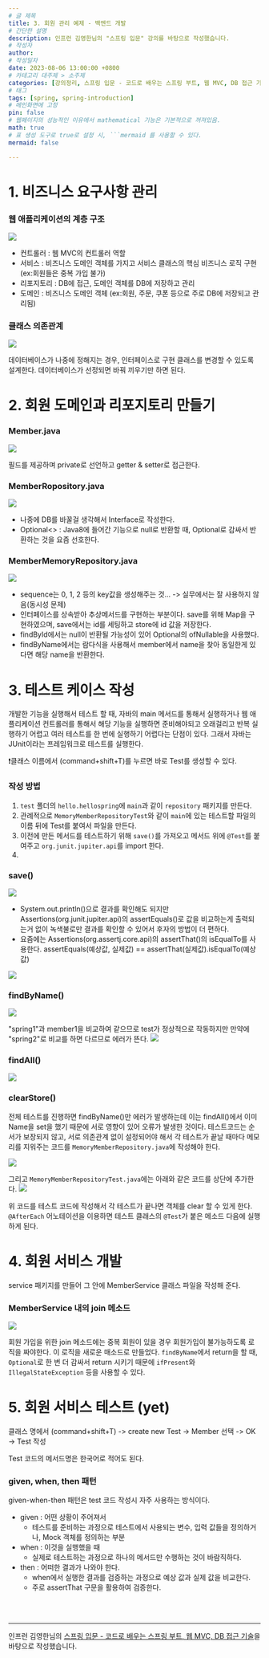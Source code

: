 ```yaml
---
# 글 제목
title: 3. 회원 관리 예제 - 백엔드 개발
# 간단한 설명
description: 인프런 김영한님의 "스프링 입문" 강의를 바탕으로 작성했습니다.
# 작성자
author: 
# 작성일자
date: 2023-08-06 13:00:00 +0800
# 카테고리 대주제 > 소주제
categories: [강의정리, 스프링 입문 - 코드로 배우는 스프링 부트, 웹 MVC, DB 접근 기술]
# 태그
tags: [spring, spring-introduction]
# 메인화면에 고정
pin: false
# 웹페이지의 성능적인 이유에서 mathematical 기능은 기본적으로 꺼져있음.
math: true
# 표 생성 도구로 true로 설정 시, ```mermaid 를 사용할 수 있다.
mermaid: false

---
```


# 1. 비즈니스 요구사항 관리

### 웹 애플리케이션의 계층 구조
![](https://velog.velcdn.com/images/sgn07124/post/7daf00b7-954e-47e3-8264-12bd3f49fc8b/image.png)

- 컨트롤러 : 웹 MVC의 컨트롤러 역할
- 서비스 : 비즈니스 도메인 객체를 가지고 서비스 클래스의 핵심 비즈니스 로직 구현(ex:회원들은 중복 가입 불가)
- 리포지토리 : DB에 접근, 도메인 객체를 DB에 저장하고 관리
- 도메인 : 비즈니스 도메인 객체 (ex:회원, 주문, 쿠폰 등으로 주로 DB에 저장되고 관리됨)
 
### 클래스 의존관계
![](https://velog.velcdn.com/images/sgn07124/post/aa673ffd-ed41-4421-9df9-5e5a3e1912a0/image.png)

데이터베이스가 나중에 정해지는 경우, 인터페이스로 구현 클래스를 변경할 수 있도록 설계한다. 데이터베이스가 선정되면 바꿔 끼우기만 하면 된다.

# 2. 회원 도메인과 리포지토리 만들기
### Member.java
![](https://velog.velcdn.com/images/sgn07124/post/5ad4527a-1372-4616-899a-977753c6c3c3/image.png)

필드를 제공하며 private로 선언하고 getter & setter로 접근한다.

### MemberRopository.java
![](https://velog.velcdn.com/images/sgn07124/post/56230e4a-7618-4015-b707-cf2822a52fab/image.png)

- 나중에 DB를 바꿀걸 생각해서 Interface로 작성한다.
- Optional<> : Java8에 들어간 기능으로 null로 반환할 때, Optional로 감싸서 반환하는 것을 요즘 선호한다.

### MemberMemoryRepository.java
![](https://velog.velcdn.com/images/sgn07124/post/659b1041-5cf3-401e-bee4-033f726d5be0/image.png)

- sequence는 0, 1, 2 등의 key값을 생성해주는 것... -> 실무에서는 잘 사용하지 않음(동시성 문제)
- 인터페이스를 상속받아 추상메서드를 구현하는 부분이다. save를 위해 Map을 구현하였으며, save에서는 id를 세팅하고 store에 id 값을 저장한다.
- findById에서는 null이 반환될 가능성이 있어 Optional의 ofNullable을 사용했다.
- findByName에서는 람다식을 사용해서 member에서 name을 찾아 동일한게 있다면 해당 name을 반환한다.

# 3. 테스트 케이스 작성
개발한 기능을 실행해서 테스트 할 때, 자바의 main 메서드를 통해서 실행하거나 웹 애플리케이션 컨트롤러를 통해서 해당 기능을 실행하면 준비해야되고 오래걸리고 반복 실행하기 어렵고 여러 테스트를 한 번에 실행하기 어렵다는 단점이 있다. 그래서 자바는 JUnit이라는 프레임워크로 테스트를 실행한다.

❗️클래스 이름에서 (command+shift+T)를 누르면 바로 Test를 생성할 수 있다.

### 작성 방법

1. <code>test</code> 폴더의 <code>hello.hellospring</code>에 <code>main</code>과 같이 <code>repository</code> 패키지를 만든다.
2. 관례적으로 <code>MemoryMemberRepositoryTest</code>와 같이 <code>main</code>에 있는 테스트할 파일의 이름 뒤에 Test를 붙여서 파일을 만든다.
3. 이전에 만든 메서드를 테스트하기 위해 <code>save()</code>를 가져오고 메서드 위에 <code>@Test</code>를 붙여주고 <code>org.junit.jupiter.api</code>를 import 한다.
4. 

### save()
![](https://velog.velcdn.com/images/sgn07124/post/fb90b014-4d37-40cf-bebf-88024bc9e04c/image.png)


- System.out.println()으로 결과를 확인해도 되지만 Assertions(org.junit.jupiter.api)의 assertEquals()로 값을 비교하는게 출력되는거 없이 녹색불로만 결과를 확인할 수 있어서 후자의 방법이 더 편하다.
- 요즘에는 Assertions(org.assertj.core.api)의 assertThat()의 isEqualTo를 사용한다. assertEquals(예상값, 실제값) == assertThat(실제값).isEqualTo(예상값)

![](https://velog.velcdn.com/images/sgn07124/post/9746b805-6b1b-455d-b75d-20e702152e6c/image.png)

### findByName()
![](https://velog.velcdn.com/images/sgn07124/post/66612d48-f734-40c6-8244-0c6023620e66/image.png)

"spring1"과 member1을 비교하여 같으므로 test가 정상적으로 작동하지만 만약에 "spring2"로 비교를 하면 다르므로 에러가 뜬다.
![](https://velog.velcdn.com/images/sgn07124/post/5dfbf9b8-f61a-42be-aac7-e1e4d009d6e8/image.png)

### findAll()
![](https://velog.velcdn.com/images/sgn07124/post/000e0f90-d24e-4fb5-b30d-e6abd7535cb6/image.png)

### clearStore()

전체 테스트를 진행하면 findByName()만 에러가 발생하는데 이는 findAll()에서 이미 Name을 set을 했기 때문에 서로 영향이 있어 오류가 발생한 것이다.
테스트코드는 순서가 보장되지 않고, 서로 의존관계 없이 설정되어야 해서 각 테스트가 끝날 때마다 메모리를 지워주는 코드를 <code>MemoryMemberRepository.java</code>에 작성해야 한다.

![](https://velog.velcdn.com/images/sgn07124/post/0cc959db-603a-46b8-a63c-f8b866d4ab6c/image.png)

그리고 <code>MemoryMemberRepositoryTest.java</code>에는 아래와 같은 코드를 상단에 추가한다.
![](https://velog.velcdn.com/images/sgn07124/post/4a148f68-496a-432f-a7c1-aaf2c201750a/image.png)

위 코드를 테스트 코드에 작성해서 각 테스트가 끝나면 객체를 clear 할 수 있게 한다. <code>@AfterEach</code> 어노테이션을 이용하면 테스트 클래스의 <code>@Test</code>가 붙은 메소드 다음에 실행하게 된다.

# 4. 회원 서비스 개발
service 패키지를 만들어 그 안에 MemberService 클래스 파일을 작성해 준다.

### MemberService 내의 join 메소드

![](https://velog.velcdn.com/images/sgn07124/post/a1c29dad-5a9b-49ee-b6c9-d88965138e40/image.png)

회원 가입을 위한 join 메소드에는 중복 회원이 있을 경우 회원가입이 불가능하도록 로직을 짜야한다. 이 로직을 새로운 매소드로 만들었다. <code>findByName</code>에서 return을 할 때, <code>Optional</code>로 한 번 더 감싸서 return 시키기 때문에 <code>ifPresent</code>와 <code>IllegalStateException</code> 등을 사용할 수 있다.

# 5. 회원 서비스 테스트 (yet)
클래스 명에서 (command+shift+T) -> create new Test -> Member 선택 -> OK -> Test 작성

Test 코드의 메서드명은 한국어로 적어도 된다.

### given, when, then 패턴
given-when-then 패턴은 test 코드 작성시 자주 사용하는 방식이다.
- given : 어떤 상황이 주어져서
  - 테스트를 준비하는 과정으로 테스트에서 사용되는 변수, 입력 값들을 정의하거나, Mock 객체를 정의하는 부분
- when : 이것을 실행했을 때
  - 실제로 테스트하는 과정으로 하나의 메서드만 수행하는 것이 바람직하다.
- then : 어떠한 결과가 나와야 한다.
  - when에서 실행한 결과를 검증하는 과정으로 예상 값과 실제 값을 비교한다.
  - 주로 assertThat 구문을 활용하여 검증한다.

<br>
<br>

---

인프런 김영한님의 [스프링 입문 - 코드로 배우는 스프링 부트, 웹 MVC, DB 접근 기술](https://www.inflearn.com/course/스프링-입문-스프링부트)을 바탕으로 작성했습니다.